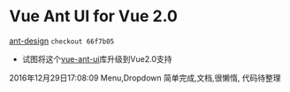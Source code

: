 # Vue Ant UI for Vue 2.0

[ant-design](https://github.com/ant-design/ant-design) `checkout 66f7b05`
- 试图将这个[vue-ant-ui](https://github.com/kokoroX/vue-ant-ui)库升级到Vue2.0支持

2016年12月29日17:08:09
Menu,Dropdown 简单完成,文档,很懒惰, 代码待整理

<!--
[ios中 `position: fixed;` 在 `input` 情况下错位]
```html
<div class="header">
  Header
</div>
<div class="body">
  Body
  <input type="text"
    style="margin-top: 110vh;margin-bottom: 40vh">
</div>
<div class="footer">
  Footer
</div>
```
通常情况下是这么写

```css
.header{
  position: fixed;
  top: 0;
  left: 0;
  width: 100%;
  height: 48px;
}
.footer{
  position: fixed;
  bottom: 0;
  left: 0;
  width: 100%;
  height: 48px;
}
.body{
  padding: 48px 0;
  overflow-y: auto;
}
```
然而在 `ios` 下面,在 `input` 获取焦点,即软键盘弹出时,此时上下滚动屏幕会发现, `fixed` 定位元素的位置就有点混乱了,请使用 `iphone` 浏览器点击 [Demo]() 体验   
这里提供一个较为简单的纯 `css` 解决方案: `.body` 元素也改为 `fixed`, 具体见代码

```css
.body{
  position: fixed;
  top: 48px;
  bottom: 48px;
  width: 100%;
  height: 100%;
  overflow-y: auto;
}
```-->